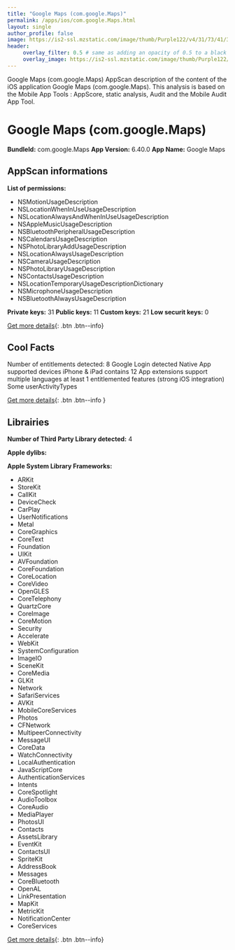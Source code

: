 ```yaml
---
title: "Google Maps (com.google.Maps)"
permalink: /apps/ios/com.google.Maps.html
layout: single
author_profile: false
image: https://is2-ssl.mzstatic.com/image/thumb/Purple122/v4/31/73/41/31734129-34b4-15ac-61e0-fa5a860445c6/logo_maps_ios_color-0-1x_U007emarketing-0-0-0-6-0-0-85-220.png/512x512bb.jpg
header: 
     overlay_filter: 0.5 # same as adding an opacity of 0.5 to a black background
     overlay_image: https://is2-ssl.mzstatic.com/image/thumb/Purple122/v4/31/73/41/31734129-34b4-15ac-61e0-fa5a860445c6/logo_maps_ios_color-0-1x_U007emarketing-0-0-0-6-0-0-85-220.png/512x512bb.jpg
---
```

Google Maps (com.google.Maps) AppScan description of the content of the iOS application Google Maps (com.google.Maps). This analysis is based on the Mobile App Tools : AppScore, static analysis, Audit and the Mobile Audit App Tool.

# Google Maps (com.google.Maps)

**BundleId:** com.google.Maps
**App Version:** 6.40.0
**App Name:** Google Maps


## AppScan informations 

**List of permissions:** 
- NSMotionUsageDescription
- NSLocationWhenInUseUsageDescription
- NSLocationAlwaysAndWhenInUseUsageDescription
- NSAppleMusicUsageDescription
- NSBluetoothPeripheralUsageDescription
- NSCalendarsUsageDescription
- NSPhotoLibraryAddUsageDescription
- NSLocationAlwaysUsageDescription
- NSCameraUsageDescription
- NSPhotoLibraryUsageDescription
- NSContactsUsageDescription
- NSLocationTemporaryUsageDescriptionDictionary
- NSMicrophoneUsageDescription
- NSBluetoothAlwaysUsageDescription
  
  
**Private keys:** 31
**Public keys:** 11
**Custom keys:** 21
**Low securit keys:** 0
  
[Get more details](/pricing.html){: .btn .btn--info}

## Cool Facts

Number of entitlements detected: 8
Google Login detected
Native App
supported devices iPhone & iPad
contains 12 App extensions
support multiple languages
at least 1 entitlemented features (strong iOS integration)
Some userActivityTypes
  
[Get more details](/pricing.html){: .btn .btn--info }

## Librairies 
**Number of Third Party Library detected:** 4


**Apple dylibs:**


**Apple System Library Frameworks:**
- ARKit
- StoreKit
- CallKit
- DeviceCheck
- CarPlay
- UserNotifications
- Metal
- CoreGraphics
- CoreText
- Foundation
- UIKit
- AVFoundation
- CoreFoundation
- CoreLocation
- CoreVideo
- OpenGLES
- CoreTelephony
- QuartzCore
- CoreImage
- CoreMotion
- Security
- Accelerate
- WebKit
- SystemConfiguration
- ImageIO
- SceneKit
- CoreMedia
- GLKit
- Network
- SafariServices
- AVKit
- MobileCoreServices
- Photos
- CFNetwork
- MultipeerConnectivity
- MessageUI
- CoreData
- WatchConnectivity
- LocalAuthentication
- JavaScriptCore
- AuthenticationServices
- Intents
- CoreSpotlight
- AudioToolbox
- CoreAudio
- MediaPlayer
- PhotosUI
- Contacts
- AssetsLibrary
- EventKit
- ContactsUI
- SpriteKit
- AddressBook
- Messages
- CoreBluetooth
- OpenAL
- LinkPresentation
- MapKit
- MetricKit
- NotificationCenter
- CoreServices


  
[Get more details](/pricing.html){: .btn .btn--info}

